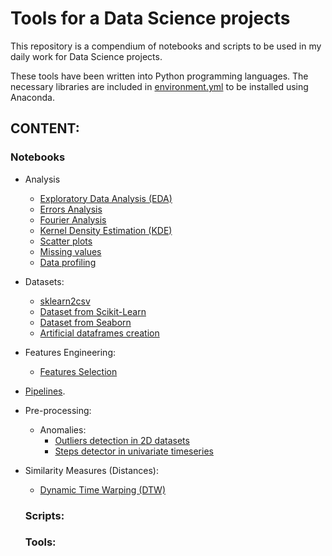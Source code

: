 # Tools for a Data Science projects

This repository is a compendium of notebooks and scripts to be used in my daily work for Data Science projects.

These tools have been written into Python programming languages. The necessary libraries are included in [environment.yml](https://github.com/jmquintana79/tools_mlproj/blob/master/environment.yml) to be installed using Anaconda.

## CONTENT:

### Notebooks

- Analysis
  - [Exploratory Data Analysis (EDA)](https://github.com/jmquintana79/tools_mlproj/tree/master/notebooks/analysis/EDA)
  - [Errors Analysis](https://github.com/jmquintana79/tools_mlproj/tree/master/notebooks/analysis/errors)
  - [Fourier Analysis](https://github.com/jmquintana79/tools_mlproj/tree/master/notebooks/analysis/fourier)
  - [Kernel Density Estimation (KDE)](https://github.com/jmquintana79/utilsDS/tree/master/notebooks/analysis/KDE)
  - [Scatter plots](https://github.com/jmquintana79/utilsDS/tree/master/notebooks/analysis/scatter_plots)
  - [Missing values](https://github.com/jmquintana79/utilsDS/tree/master/notebooks/analysis/missing)
  - [Data profiling](https://github.com/jmquintana79/utilsDS/tree/master/notebooks/analysis/profiling)
- Datasets: 
  - [sklearn2csv](https://github.com/jmquintana79/tools_mlproj/blob/master/notebooks/datasets/notebook-dataset-sklearn2csv.ipynb)
  - [Dataset from Scikit-Learn](https://github.com/jmquintana79/utilsDS/blob/master/notebooks/datasets/datasets-scikit_learn.ipynb)
  - [Dataset from Seaborn](https://github.com/jmquintana79/utilsDS/blob/master/notebooks/datasets/datasets-seaborn.ipynb)
  - [Artificial dataframes creation](https://github.com/jmquintana79/utilsDS/blob/master/notebooks/datasets/datasets-artificial_dataframes.ipynb)
- Features Engineering:
  - [Features Selection](https://github.com/jmquintana79/tools_mlproj/tree/master/notebooks/feature_engineering/selection)
- [Pipelines](https://github.com/jmquintana79/tools_mlproj/tree/master/notebooks/pipelines).
- Pre-processing:
  - Anomalies:
    - [Outliers detection in 2D datasets](https://github.com/jmquintana79/tools_mlproj/blob/master/notebooks/preprocessing/anomalies/notebook-outliers_detection-2D.ipynb)
    - [Steps detector in univariate timeseries](https://github.com/jmquintana79/tools_mlproj/blob/master/notebooks/preprocessing/anomalies/notebook-steps_detection.ipynb)
- Similarity Measures (Distances):
  - [Dynamic Time Warping (DTW)](https://github.com/jmquintana79/tools_mlproj/blob/master/notebooks/similarity/notebook-similarity_distance-Dynamic_Time_Warping-check.ipynb)

  ### Scripts:


  ### Tools:


